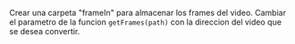 Crear una carpeta "frameIn" para almacenar los frames del video. Cambiar el parametro de la funcion `getFrames(path)` con la direccion del video que se desea convertir.